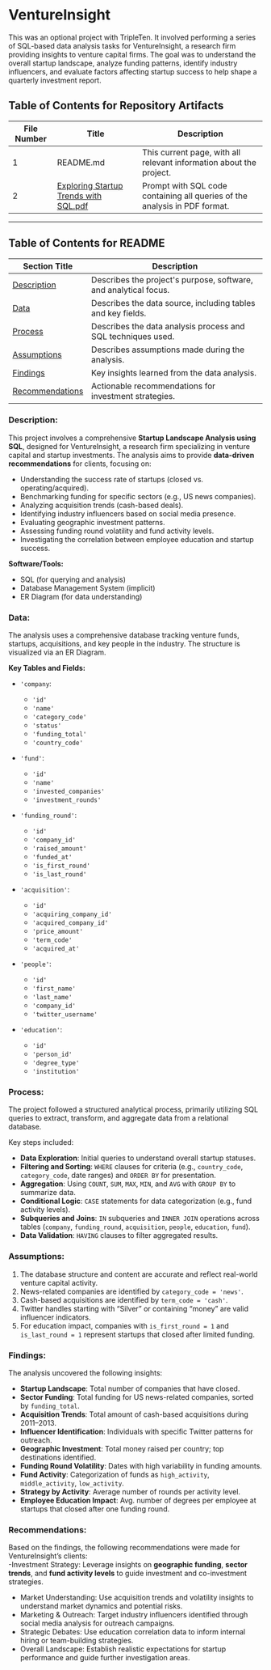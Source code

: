 # VentureInsight

This was an optional project with TripleTen. It involved performing a series of SQL-based data analysis tasks for VentureInsight, a research firm providing insights to venture capital firms. The goal was to understand the overall startup landscape, analyze funding patterns, identify industry influencers, and evaluate factors affecting startup success to help shape a quarterly investment report.

<!--
🎥 **[Video Overview – Click Here](#)**
-->

##  Table of Contents for Repository Artifacts
| File Number | Title         | Description                                           |
|-------------|---------------|-------------------------------------------------------|
| 1 | README.md | This current page, with all relevant information about the project. |
| 2 | [Exploring Startup Trends with SQL.pdf](https://github.com/Tiffany-Bergett/BI_Analytic_Projects/blob/main/VentureInsight/Exploring%20Startup%20Trends%20with%20SQL.pdf) | Prompt with SQL code containing all queries of the analysis in PDF format. |

---

##  Table of Contents for README
| Section Title   | Description                                                                 |
|-----------------|-----------------------------------------------------------------------------|
| [Description](https://github.com/Tiffany-Bergett/BI_Analytic_Projects/blob/main/VentureInsight/README.md#description) | Describes the project's purpose, software, and analytical focus.            |
| [Data](https://github.com/Tiffany-Bergett/BI_Analytic_Projects/blob/main/VentureInsight/README.md#data) | Describes the data source, including tables and key fields.                 |
| [Process](https://github.com/Tiffany-Bergett/BI_Analytic_Projects/blob/main/VentureInsight/README.md#process) | Describes the data analysis process and SQL techniques used.                |
| [Assumptions](https://github.com/Tiffany-Bergett/BI_Analytic_Projects/blob/main/VentureInsight/README.md#assumptions) | Describes assumptions made during the analysis.                             |
| [Findings](https://github.com/Tiffany-Bergett/BI_Analytic_Projects/blob/main/VentureInsight/README.md#findings) | Key insights learned from the data analysis.                                |
| [Recommendations](https://github.com/Tiffany-Bergett/BI_Analytic_Projects/blob/main/VentureInsight/README.md#recommendations) | Actionable recommendations for investment strategies.                       |

### Description:
This project involves a comprehensive **Startup Landscape Analysis using SQL**, designed for VentureInsight, a research firm specializing in venture capital and startup investments. The analysis aims to provide **data-driven recommendations** for clients, focusing on:
- Understanding the success rate of startups (closed vs. operating/acquired).
- Benchmarking funding for specific sectors (e.g., US news companies).
- Analyzing acquisition trends (cash-based deals).
- Identifying industry influencers based on social media presence.
- Evaluating geographic investment patterns.
- Assessing funding round volatility and fund activity levels.
- Investigating the correlation between employee education and startup success.

**Software/Tools:**  
- SQL (for querying and analysis)  
- Database Management System (implicit)  
- ER Diagram (for data understanding)

<!--
Original Work can be found [HERE](URL).
-->

###  Data:
The analysis uses a comprehensive database tracking venture funds, startups, acquisitions, and key people in the industry. The structure is visualized via an ER Diagram.

**Key Tables and Fields:**
- `'company`:  
    - `'id'`
    - `'name'`
    - `'category_code'`
    - `'status'`
    - `'funding_total'`
    - `'country_code'`

- `'fund'`:  
    - `'id'`
    - `'name'`
    - `'invested_companies'`
    - `'investment_rounds'`
  
- `'funding_round'`:  
    - `'id'`
    - `'company_id'`
    - `'raised_amount'`
    - `'funded_at'`
    - `'is_first_round'`
    - `'is_last_round'`
  
- `'acquisition'`:  
    - `'id'`
    - `'acquiring_company_id'`
    - `'acquired_company_id'`
    - `'price_amount'`
    - `'term_code'`
    - `'acquired_at'`
  
- `'people'`:  
    - `'id'`
    - `'first_name'`
    - `'last_name'`
    - `'company_id'`
    - `'twitter_username'`
  
- `'education'`:  
    - `'id'`
    - `'person_id'`
    - `'degree_type'`
    - `'institution'`

<!--
Raw Data can be found [HERE](URL).
-->

###  Process:
The project followed a structured analytical process, primarily utilizing SQL queries to extract, transform, and aggregate data from a relational database.

Key steps included:
- **Data Exploration**: Initial queries to understand overall startup statuses.
- **Filtering and Sorting**: `WHERE` clauses for criteria (e.g., `country_code`, `category_code`, date ranges) and `ORDER BY` for presentation.
- **Aggregation**: Using `COUNT`, `SUM`, `MAX`, `MIN`, and `AVG` with `GROUP BY` to summarize data.
- **Conditional Logic**: `CASE` statements for data categorization (e.g., fund activity levels).
- **Subqueries and Joins**: `IN` subqueries and `INNER JOIN` operations across tables (`company`, `funding_round`, `acquisition`, `people`, `education`, `fund`).
- **Data Validation**: `HAVING` clauses to filter aggregated results.

###  Assumptions:
1) The database structure and content are accurate and reflect real-world venture capital activity.
2) News-related companies are identified by `category_code = 'news'`.
3) Cash-based acquisitions are identified by `term_code = 'cash'`.
4) Twitter handles starting with “Silver” or containing “money” are valid influencer indicators.
5) For education impact, companies with `is_first_round = 1` and `is_last_round = 1` represent startups that closed after limited funding.

###  Findings:
The analysis uncovered the following insights:
- **Startup Landscape**: Total number of companies that have closed.
- **Sector Funding**: Total funding for US news-related companies, sorted by `funding_total`.
- **Acquisition Trends**: Total amount of cash-based acquisitions during 2011–2013.
- **Influencer Identification**: Individuals with specific Twitter patterns for outreach.
- **Geographic Investment**: Total money raised per country; top destinations identified.
- **Funding Round Volatility**: Dates with high variability in funding amounts.
- **Fund Activity**: Categorization of funds as `high_activity`, `middle_activity`, `low_activity`.
- **Strategy by Activity**: Average number of rounds per activity level.
- **Employee Education Impact**: Avg. number of degrees per employee at startups that closed after one funding round.

###  Recommendations:
Based on the findings, the following recommendations were made for VentureInsight’s clients:  
-Investment Strategy: Leverage insights on **geographic funding**, **sector trends**, and **fund activity levels** to guide investment and co-investment strategies.  
- Market Understanding: Use acquisition trends and volatility insights to understand market dynamics and potential risks.  
- Marketing & Outreach: Target industry influencers identified through social media analysis for outreach campaigns.  
- Strategic Debates: Use education correlation data to inform internal hiring or team-building strategies.  
- Overall Landscape: Establish realistic expectations for startup performance and guide further investigation areas.  
